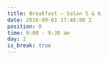 ```yaml
---
title: Breakfast — Salon 5 & 6
date: 2016-09-01 17:48:00 Z
position: 0
time: 9:00 - 9:30 am
day: 2
is_break: true
---
```



